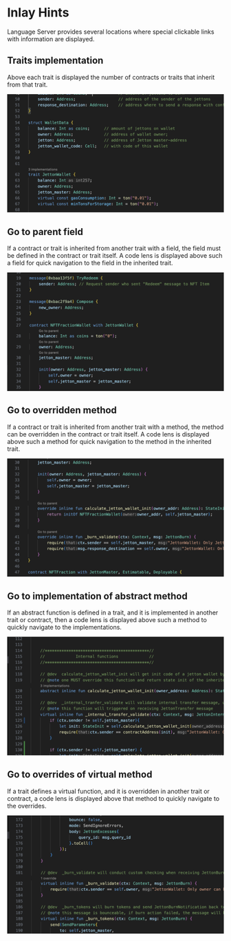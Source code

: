# Inlay Hints

Language Server provides several locations where special clickable links with information are displayed.

## Traits implementation

Above each trait is displayed the number of contracts or traits that inherit from that trait.

![](../assets/trait-implementations.png)

## Go to parent field

If a contract or trait is inherited from another trait with a field, the field must be defined in the contract or trait
itself. A code lens is displayed above such a field for quick navigation to the field in the inherited trait.

![](../assets/field-parent.png)

## Go to overridden method

If a contract or trait is inherited from another trait with a method, the method can be overridden in the contract or
trait itself. A code lens is displayed above such a method for quick navigation to the method in the inherited trait.

![](../assets/method-parent.png)

## Go to implementation of abstract method

If an abstract function is defined in a trait, and it is implemented in another trait or contract, then a code lens is
displayed above such a method to quickly navigate to the implementations.

![](../assets/abstract-function-implementation.png)

## Go to overrides of virtual method

If a trait defines a virtual function, and it is overridden in another trait or contract, a code lens is displayed
above that method to quickly navigate to the overrides.

![](../assets/virtual-function-implementation.png)
